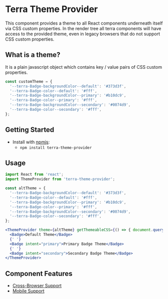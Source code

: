 # Terra Theme Provider

This component provides a theme to all React components underneath itself via CSS custom properties. In the render tree all terra components will have access to the provided theme, even in legacy browsers that do not support CSS custom properties.

## What is a theme?
It is a plain javascript object which contains key / value pairs of CSS custom properties.

```js
const customTheme = {
  '--terra-Badge-backgroundColor--default': '#373d3f',
  '--terra-Badge-color--default': '#fff',
  '--terra-Badge-backgroundColor--primary': '#b10dc9',
  '--terra-Badge-color--primary': '#fff',
  '--terra-Badge-backgroundColor--secondary': '#0074d9',
  '--terra-Badge-color--secondary': '#fff',
};
```


## Getting Started

- Install with [npmjs](https://www.npmjs.com):
  - `npm install terra-theme-provider`

## Usage

```jsx
import React from 'react';
import ThemeProvider from 'terra-theme-provider';

const altTheme = {
  '--terra-Badge-backgroundColor--default': '#373d3f',
  '--terra-Badge-color--default': '#fff',
  '--terra-Badge-backgroundColor--primary': '#b10dc9',
  '--terra-Badge-color--primary': '#fff',
  '--terra-Badge-backgroundColor--secondary': '#0074d9',
  '--terra-Badge-color--secondary': '#fff',
};

<ThemeProvider theme={altTheme} getThemeableCSS={() => { document.querySelector('link[href*=terra-core]'); }}>
  <Badge>Default Theme</Badge>
  {' '}
  <Badge intent="primary">Primary Badge Theme</Badge>
  {' '}
  <Badge intent="secondary">Secondary Badge Theme</Badge>
</ThemeProvider>

```

## Component Features

* [Cross-Browser Support](https://github.com/cerner/terra-core/wiki/Component-Features#cross-browser-support)
* [Mobile Support](https://github.com/cerner/terra-core/wiki/Component-Features#mobile-support)
